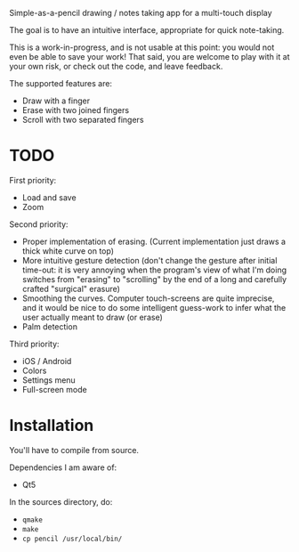 Simple-as-a-pencil drawing / notes taking app for a multi-touch display

The goal is to have an intuitive interface, appropriate for quick note-taking.

This is a work-in-progress, and is not usable at this point: you would not even be able to save your work! That said, you are welcome to play with it at your own risk, or check out the code, and leave feedback.

The supported features are:
 * Draw with a finger
 * Erase with two joined fingers
 * Scroll with two separated fingers 

TODO
=====

First priority:
 * Load and save
 * Zoom

Second priority:
 * Proper implementation of erasing. (Current implementation just draws a thick white curve on top)
 * More intuitive gesture detection (don't change the gesture after initial time-out: it is very annoying when the program's view of what I'm doing switches from "erasing" to "scrolling" by the end of a long and carefully crafted "surgical" erasure)
 * Smoothing the curves. Computer touch-screens are quite imprecise, and it would be nice to do some intelligent guess-work to infer what the user actually meant to draw (or erase)
 * Palm detection

Third priority:
 * iOS / Android
 * Colors
 * Settings menu
 * Full-screen mode

Installation
======

You'll have to compile from source.

Dependencies I am aware of:
 * Qt5
 
In the sources directory, do:

 * `qmake`
 * `make`
 * `cp pencil /usr/local/bin/`
